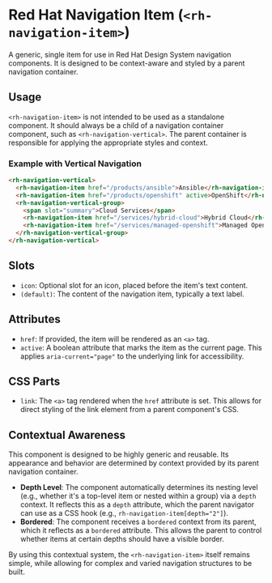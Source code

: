 # Red Hat Navigation Item (`<rh-navigation-item>`)

A generic, single item for use in Red Hat Design System navigation components. It is designed to be context-aware and styled by a parent navigation container.

## Usage

`<rh-navigation-item>` is not intended to be used as a standalone component. It should always be a child of a navigation container component, such as `<rh-navigation-vertical>`. The parent container is responsible for applying the appropriate styles and context.

### Example with Vertical Navigation

```html
<rh-navigation-vertical>
  <rh-navigation-item href="/products/ansible">Ansible</rh-navigation-item>
  <rh-navigation-item href="/products/openshift" active>OpenShift</rh-navigation-item>
  <rh-navigation-vertical-group>
    <span slot="summary">Cloud Services</span>
    <rh-navigation-item href="/services/hybrid-cloud">Hybrid Cloud</rh-navigation-item>
    <rh-navigation-item href="/services/managed-openshift">Managed OpenShift</rh-navigation-item>
  </rh-navigation-vertical-group>
</rh-navigation-vertical>
```

## Slots

- `icon`: Optional slot for an icon, placed before the item's text content.
- `(default)`: The content of the navigation item, typically a text label.

## Attributes

- `href`: If provided, the item will be rendered as an `<a>` tag.
- `active`: A boolean attribute that marks the item as the current page. This applies `aria-current="page"` to the underlying link for accessibility.

## CSS Parts

- `link`: The `<a>` tag rendered when the `href` attribute is set. This allows for direct styling of the link element from a parent component's CSS.

## Contextual Awareness

This component is designed to be highly generic and reusable. Its appearance and behavior are determined by context provided by its parent navigation container.

- **Depth Level**: The component automatically determines its nesting level (e.g., whether it's a top-level item or nested within a group) via a `depth` context. It reflects this as a `depth` attribute, which the parent navigator can use as a CSS hook (e.g., `rh-navigation-item[depth="2"]`).
- **Bordered**: The component receives a `bordered` context from its parent, which it reflects as a `bordered` attribute. This allows the parent to control whether items at certain depths should have a visible border.

By using this contextual system, the `<rh-navigation-item>` itself remains simple, while allowing for complex and varied navigation structures to be built.

